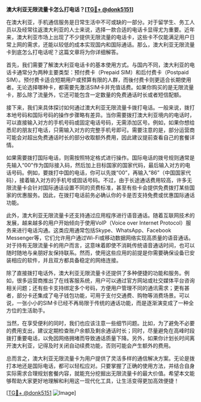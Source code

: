 **澳大利亚无限流量卡怎么打电话？[[TG💪+ @donk5151](https://t.me/s/donk5151)]**

在澳大利亚，手机通信服务是日常生活中不可或缺的一部分。对于留学生、务工人员以及经常往返澳大利亚的人士来说，选择一款合适的电话卡显得尤为重要。近年来，澳大利亚市场上出现了不少提供无限流量的电话卡，这些卡不仅能满足用户日常上网的需求，还能以较低的成本实现国内和国际通话。那么，澳大利亚无限流量卡到底怎么打电话呢？这篇文章将为你详细解答。

首先，我们需要了解澳大利亚电话卡的基本使用方式。与国内不同，澳大利亚的电话卡通常分为两种主要类型：预付费卡（Prepaid SIM）和后付费卡（Postpaid SIM）。预付费卡适合短期用户或预算有限的人群，而後付费卡则更适合长期使用者。无论选择哪种卡，都需要先激活SIM卡并充值话费。如果你购买的是无限流量卡，那么除了流量外，它还可能包含一定数量的免费通话时长或者短信配额。

接下来，我们来具体探讨如何通过澳大利亚无限流量卡拨打电话。一般来说，拨打本地号码和国际号码的操作步骤略有差异。当你需要拨打澳大利亚境内的电话时，可以直接输入对方的手机号码或固定电话号码，无需添加区号。例如，如果你想给悉尼的朋友打电话，只需输入对方的完整手机号即可。需要注意的是，部分运营商可能会对超出免费通话时长的部分收取额外费用，因此建议提前查看自己的套餐详情。

如果需要拨打国际电话，则需按照特定格式进行操作。国际电话的拨号规则通常是先输入“00”作为国际接入码，然后加上目标国家的国家代码，最后输入对方的电话号码。例如，要拨打中国的电话，你可以先拨“00”，再输入“86”（中国国家代码），接着输入对方的手机号或固话号码。不过，由于长途通话费用较高，许多无限流量卡会针对国际通话设置不同的资费标准，甚至有些卡会提供免费拨打某些国家的优惠服务。因此，在拨打电话前务必确认你的卡是否支持免费或优惠国际通话功能。

此外，澳大利亚无限流量卡还支持通过应用程序进行语音通话。随着互联网技术的发展，越来越多的用户开始倾向于使用VoIP（Voice over Internet Protocol）服务来进行电话沟通。这类应用通常包括Skype、WhatsApp、Facebook Messenger等，它们允许用户通过Wi-Fi或移动数据网络实现高质量的语音通话。对于持有无限流量卡的用户而言，这意味着即使不消耗传统语音通话时间，也可以随时随地与亲朋好友保持联系。然而，使用这些应用的前提是你需要确保设备已安装相应的软件，并且双方都具备稳定的网络连接。

除了直接拨打电话外，澳大利亚无限流量卡还提供了多种便捷的功能和服务。例如，很多运营商推出了在线客服系统，用户可以通过官方网站或社交媒体平台咨询相关问题；还有些卡支持绑定多个号码，方便用户管理不同的通讯需求；更有甚者，部分卡还集成了电子钱包功能，可用于支付交通费、购物等消费场景。可以说，一张小小的SIM卡已经不再局限于传统的通话功能，而是逐渐演变成了一种全方位的生活助手。

当然，在享受便利的同时，我们也应该注意一些细节问题。比如，为了避免不必要的费用支出，建议定期检查账户余额及剩余通话时长；同时，尽量避免在高峰时段拨打重要电话，以免因网络拥堵而导致通话质量下降。另外，如果你计划长时间离开澳大利亚，记得及时关闭自动续费功能，否则可能会产生额外的费用。

总而言之，澳大利亚无限流量卡为用户提供了灵活多样的通信解决方案。无论是拨打本地还是国际电话，都可以轻松应对。只要掌握了正确的使用方法，并结合自身实际需求合理规划套餐内容，就能充分挖掘出无限流量卡的最大价值。希望本文能够帮助大家更好地理解和利用这一现代化工具，让生活变得更加高效便捷！

[[TG💪+ @donk5151](https://t.me/s/donk5151) ![Image](https://i.postimg.cc/rwNCRYN7/Snipaste-2025-04-30-17-27-05.png)]